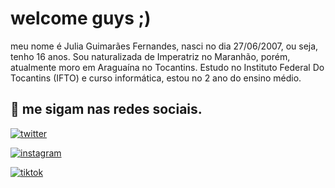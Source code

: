 # welcome guys ;)

meu nome é Julia Guimarães Fernandes, nasci no dia 27/06/2007, ou seja, tenho 16 anos. Sou naturalizada de Imperatriz no Maranhão, porém, atualmente moro em Araguaína no Tocantins. Estudo no Instituto Federal Do Tocantins (IFTO) e curso informática, estou no 2 ano do ensino médio.

## 🔗 me sigam nas redes sociais.

[![twitter](https://img.shields.io/badge/twitter-1DA1F2?style=for-the-badge&logo=twitter&logoColor=white)](https://twitter.com/goodgaljulia)

[![instagram](https://img.shields.io/badge/Instagram-E4405F?style=for-the-badge&logo=instagram&logoColor=white)](https://instagram.com/juliaferrnnandes)

[![tiktok](https://img.shields.io/badge/TikTok-000000?style=for-the-badge&logo=tiktok&logoColor=white)](https://tiktok.com/juliaferrnnandes)

